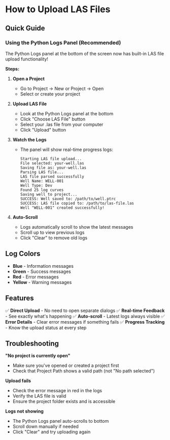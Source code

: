# How to Upload LAS Files

## Quick Guide

### Using the Python Logs Panel (Recommended)

The Python Logs panel at the bottom of the screen now has built-in LAS file upload functionality!

**Steps:**

1. **Open a Project**
   - Go to Project → New or Project → Open
   - Select or create your project

2. **Upload LAS File**
   - Look at the Python Logs panel at the bottom
   - Click "Choose LAS File" button
   - Select your .las file from your computer
   - Click "Upload" button

3. **Watch the Logs**
   - The panel will show real-time progress logs:
     ```
     Starting LAS file upload...
     File selected: your-well.las
     Saving file as: your-well.las
     Parsing LAS file...
     LAS file parsed successfully
     Well Name: WELL-001
     Well Type: Dev
     Found 25 log curves
     Saving well to project...
     SUCCESS: Well saved to: /path/to/well.ptrc
     SUCCESS: LAS file copied to: /path/to/las-file.las
     Well "WELL-001" created successfully!
     ```

4. **Auto-Scroll**
   - Logs automatically scroll to show the latest messages
   - Scroll up to view previous logs
   - Click "Clear" to remove old logs

## Log Colors

- **Blue** - Information messages
- **Green** - Success messages  
- **Red** - Error messages
- **Yellow** - Warning messages

## Features

✅ **Direct Upload** - No need to open separate dialogs
✅ **Real-time Feedback** - See exactly what's happening
✅ **Auto-scroll** - Latest logs always visible
✅ **Error Details** - Clear error messages if something fails
✅ **Progress Tracking** - Know the upload status at every step

## Troubleshooting

**"No project is currently open"**
- Make sure you've opened or created a project first
- Check that Project Path shows a valid path (not "No path selected")

**Upload fails**
- Check the error message in red in the logs
- Verify the LAS file is valid
- Ensure the project folder exists and is accessible

**Logs not showing**
- The Python Logs panel auto-scrolls to bottom
- Scroll down manually if needed
- Click "Clear" and try uploading again
